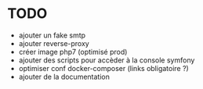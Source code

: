 # TODO

- ajouter un fake smtp
- ajouter reverse-proxy
- créer image php7 (optimisé prod)
- ajouter des scripts pour accèder à la console symfony
- optimiser conf docker-composer (links obligatoire ?)
- ajouter de la documentation

